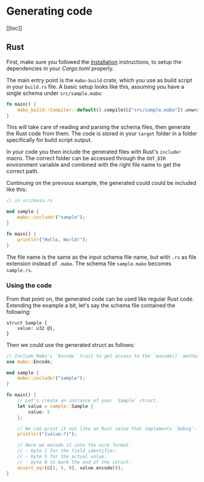 # Generating code

[[toc]]

## Rust

First, make sure you followed the [installation](./installation#rust) instructions, to setup the dependencies in your _Cargo.toml_ properly.

The main entry point is the `mabo-build` crate, which you use as build script in your `build.rs` file. A basic setup looks like this, assuming you have a single schema under `src/sample.mabo`:

```rust
fn main() {
    mabo_build::Compiler::default().compile(&["src/sample.mabo"]).unwrap();
}
```

This will take care of reading and parsing the schema files, then generate the Rust code from them. The code is stored in your `target` folder in a folder specifically for build script output.

In your code you then include the generated files with Rust's `include!` macro. The correct folder can be accessed through the `OUT_DIR` environment variable and combined with the right file name to get the correct path.

Continuing on the previous example, the generated could could be included like this:

```rust
// in src/main.rs

mod sample {
    mabo::include!("sample");
}

fn main() {
    println!("Hello, World!");
}
```

The file name is the same as the input schema file name, but with `.rs` as file extension instead of `.mabo`. The schema file `sample.mabo` becomes `sample.rs`.

### Using the code

From that point on, the generated code can be used like regular Rust code. Extending the example a bit, let's say the schema file contained the following:

```mabo
struct Sample {
    value: u32 @1,
}
```

Then we could use the generated struct as follows:

```rust
// Include Mabo's `Encode` trait to get access to the `encode()` method.
use mabo::Encode;

mod sample {
    mabo::include!("sample");
}

fn main() {
    // Let's create an instance of your `Sample` struct.
    let value = sample::Sample {
        value: 5
    };

    // We can print it out like an Rust value that implements `Debug`:
    println!("{value:?}");

    // Here we encode it into the wire format.
    // - byte 1 for the field identifier.
    // - byte 5 for the actual value.
    // - byte 0 to mark the end of the struct.
    assert_eq!(&[1, 5, 0], value.encode());
}
```
